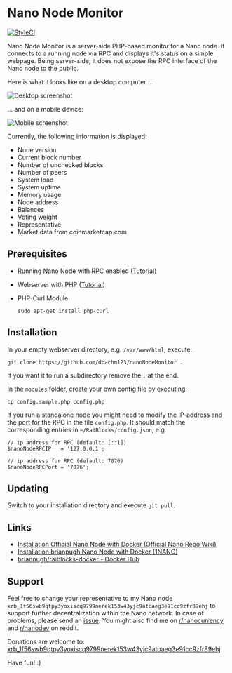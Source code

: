 # Nano Node Monitor

[![StyleCI](https://styleci.io/repos/124749081/shield?branch=master)](https://styleci.io/repos/124749081)

Nano Node Monitor is a server-side PHP-based monitor for a Nano node. It connects to a running node via RPC and displays it's status on a simple webpage. Being server-side, it does not expose the RPC interface of the Nano node to the public. 

Here is what it looks like on a desktop computer ...

![Desktop screenshot](https://i.imgur.com/yZtAtTN.png)


... and on a mobile device: 

![Mobile screenshot](https://i.imgur.com/GZONaxe.jpg)

Currently, the following information is displayed:
* Node version
* Current block number
* Number of unchecked blocks
* Number of peers
* System load
* System uptime
* Memory usage
* Node address
* Balances
* Voting weight
* Representative
* Market data from coinmarketcap.com 

## Prerequisites

- Running Nano Node with RPC enabled ([Tutorial](https://github.com/nanocurrency/raiblocks/wiki/Docker-node))
- Webserver with PHP ([Tutorial](https://www.digitalocean.com/community/tutorials/how-to-install-linux-nginx-mysql-php-lemp-stack-in-ubuntu-16-04))
- PHP-Curl Module

    `sudo apt-get install php-curl`

## Installation

In your empty webserver directory, e.g. `/var/www/html`, execute:

    git clone https://github.com/dbachm123/nanoNodeMonitor .

 
If you want it to run a subdirectory remove the `.` at the end.

In the `modules` folder, create your own config file by executing:

    cp config.sample.php config.php

If you run a standalone node you might need to modify the IP-address and the port for the RPC in the file `config.php`. It should match the corresponding entries in `~/RaiBlocks/config.json`, e.g.

```
// ip address for RPC (default: [::1])
$nanoNodeRPCIP   = '127.0.0.1';

// ip address for RPC (default: 7076)
$nanoNodeRPCPort = '7076';
```

## Updating
Switch to your installation directory and execute `git pull`.

## Links

* [Installation Official Nano Node with Docker (Official Nano Repo Wiki)](https://github.com/nanocurrency/raiblocks/wiki/Docker-node)
* [Installation brianpugh Nano Node with Docker (1NANO)](https://1nano.co/support-the-network/)
* [brianpugh/raiblocks-docker - Docker Hub](https://hub.docker.com/r/brianpugh/raiblocks-docker/)


## Support

Feel free to change your representative to my Nano node `xrb_1f56swb9qtpy3yoxiscq9799nerek153w43yjc9atoaeg3e91cc9zfr89ehj` to support further decentralization within the Nano network. In case of problems, please send an [issue](https://github.com/dbachm123/nanoNodeMonitor/issues). You might also find me on [r/nanocurrency](https://www.reddit.com/r/nanocurrency/) and [r/nanodev](https://www.reddit.com/r/NanoDev/comments/7x87tu/phpnodexrai_node_monitor_tool_now_with_nano/) on reddit. 

Donations are welcome to: [xrb_1f56swb9qtpy3yoxiscq9799nerek153w43yjc9atoaeg3e91cc9zfr89ehj](https://www.nanode.co/account/xrb_1f56swb9qtpy3yoxiscq9799nerek153w43yjc9atoaeg3e91cc9zfr89ehj)

Have fun! :)





